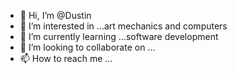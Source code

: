- 👋 Hi, I’m @Dustin
- 👀 I’m interested in ...art mechanics and computers
- 🌱 I’m currently learning ...software development
- 💞️ I’m looking to collaborate on ...
- 📫 How to reach me ...

<!---
dustin/dustin is a ✨ special ✨ repository because its `README.md` (this file) appears on your GitHub profile.
You can click the Preview link to take a look at your changes.
--->
